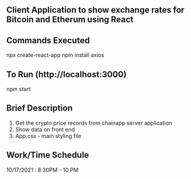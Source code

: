 ## Client Application to show exchange rates for Bitcoin and Etherum using React

## Commands Executed
npx create-react-app
npm install axios

## To Run (http://localhost:3000)
npm start

## Brief Description
1. Get the crypto price records from chainapp server application
2. Show data on front end
3. App.css - main styling file

## Work/Time Schedule
10/17/2021 : 8:30PM - 10 PM